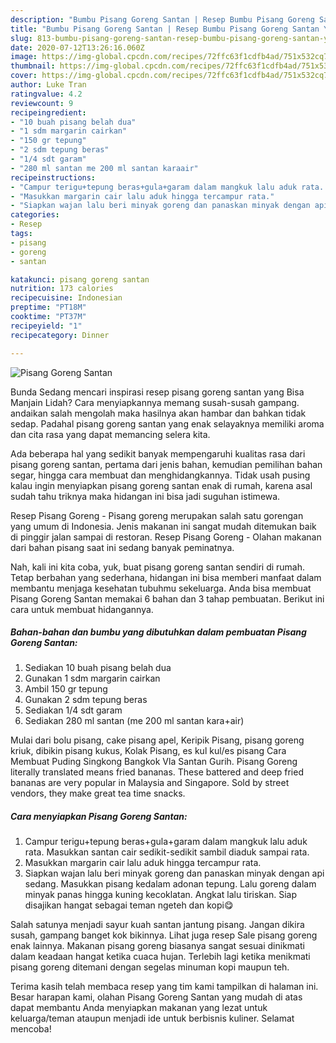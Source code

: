 ```yaml
---
description: "Bumbu Pisang Goreng Santan | Resep Bumbu Pisang Goreng Santan Yang Menggugah Selera"
title: "Bumbu Pisang Goreng Santan | Resep Bumbu Pisang Goreng Santan Yang Menggugah Selera"
slug: 813-bumbu-pisang-goreng-santan-resep-bumbu-pisang-goreng-santan-yang-menggugah-selera
date: 2020-07-12T13:26:16.060Z
image: https://img-global.cpcdn.com/recipes/72ffc63f1cdfb4ad/751x532cq70/pisang-goreng-santan-foto-resep-utama.jpg
thumbnail: https://img-global.cpcdn.com/recipes/72ffc63f1cdfb4ad/751x532cq70/pisang-goreng-santan-foto-resep-utama.jpg
cover: https://img-global.cpcdn.com/recipes/72ffc63f1cdfb4ad/751x532cq70/pisang-goreng-santan-foto-resep-utama.jpg
author: Luke Tran
ratingvalue: 4.2
reviewcount: 9
recipeingredient:
- "10 buah pisang belah dua"
- "1 sdm margarin cairkan"
- "150 gr tepung"
- "2 sdm tepung beras"
- "1/4 sdt garam"
- "280 ml santan me 200 ml santan karaair"
recipeinstructions:
- "Campur terigu+tepung beras+gula+garam dalam mangkuk lalu aduk rata. Masukkan santan cair sedikit-sedikit sambil diaduk sampai rata."
- "Masukkan margarin cair lalu aduk hingga tercampur rata."
- "Siapkan wajan lalu beri minyak goreng dan panaskan minyak dengan api sedang. Masukkan pisang kedalam adonan tepung. Lalu goreng dalam minyak panas hingga kuning kecoklatan. Angkat lalu tiriskan. Siap disajikan hangat sebagai teman ngeteh dan kopi😋"
categories:
- Resep
tags:
- pisang
- goreng
- santan

katakunci: pisang goreng santan 
nutrition: 173 calories
recipecuisine: Indonesian
preptime: "PT18M"
cooktime: "PT37M"
recipeyield: "1"
recipecategory: Dinner

---
```



![Pisang Goreng Santan](https://img-global.cpcdn.com/recipes/72ffc63f1cdfb4ad/751x532cq70/pisang-goreng-santan-foto-resep-utama.jpg)

Bunda Sedang mencari inspirasi resep pisang goreng santan yang Bisa Manjain Lidah? Cara menyiapkannya memang susah-susah gampang. andaikan salah mengolah maka hasilnya akan hambar dan bahkan tidak sedap. Padahal pisang goreng santan yang enak selayaknya memiliki aroma dan cita rasa yang dapat memancing selera kita.

Ada beberapa hal yang sedikit banyak mempengaruhi kualitas rasa dari pisang goreng santan, pertama dari jenis bahan, kemudian pemilihan bahan segar, hingga cara membuat dan menghidangkannya. Tidak usah pusing kalau ingin menyiapkan pisang goreng santan enak di rumah, karena asal sudah tahu triknya maka hidangan ini bisa jadi suguhan istimewa.

Resep Pisang Goreng - Pisang goreng merupakan salah satu gorengan yang umum di Indonesia. Jenis makanan ini sangat mudah ditemukan baik di pinggir jalan sampai di restoran. Resep Pisang Goreng - Olahan makanan dari bahan pisang saat ini sedang banyak peminatnya.


Nah, kali ini kita coba, yuk, buat pisang goreng santan sendiri di rumah. Tetap berbahan yang sederhana, hidangan ini bisa memberi manfaat dalam membantu menjaga kesehatan tubuhmu sekeluarga. Anda bisa membuat Pisang Goreng Santan memakai 6 bahan dan 3 tahap pembuatan. Berikut ini cara untuk membuat hidangannya.

<!--inarticleads1-->

##### Bahan-bahan dan bumbu yang dibutuhkan dalam pembuatan Pisang Goreng Santan:

1. Sediakan 10 buah pisang belah dua
1. Gunakan 1 sdm margarin cairkan
1. Ambil 150 gr tepung
1. Gunakan 2 sdm tepung beras
1. Sediakan 1/4 sdt garam
1. Sediakan 280 ml santan (me 200 ml santan kara+air)


Mulai dari bolu pisang, cake pisang apel, Keripik Pisang, pisang goreng kriuk, dibikin pisang kukus, Kolak Pisang, es kul kul/es pisang Cara Membuat Puding Singkong Bangkok Vla Santan Gurih. Pisang Goreng literally translated means fried bananas. These battered and deep fried bananas are very popular in Malaysia and Singapore. Sold by street vendors, they make great tea time snacks. 

<!--inarticleads2-->

##### Cara menyiapkan Pisang Goreng Santan:

1. Campur terigu+tepung beras+gula+garam dalam mangkuk lalu aduk rata. Masukkan santan cair sedikit-sedikit sambil diaduk sampai rata.
1. Masukkan margarin cair lalu aduk hingga tercampur rata.
1. Siapkan wajan lalu beri minyak goreng dan panaskan minyak dengan api sedang. Masukkan pisang kedalam adonan tepung. Lalu goreng dalam minyak panas hingga kuning kecoklatan. Angkat lalu tiriskan. Siap disajikan hangat sebagai teman ngeteh dan kopi😋


Salah satunya menjadi sayur kuah santan jantung pisang. Jangan dikira susah, gampang banget kok bikinnya. Lihat juga resep Sale pisang goreng enak lainnya. Makanan pisang goreng biasanya sangat sesuai dinikmati dalam keadaan hangat ketika cuaca hujan. Terlebih lagi ketika menikmati pisang goreng ditemani dengan segelas minuman kopi maupun teh. 

Terima kasih telah membaca resep yang tim kami tampilkan di halaman ini. Besar harapan kami, olahan Pisang Goreng Santan yang mudah di atas dapat membantu Anda menyiapkan makanan yang lezat untuk keluarga/teman ataupun menjadi ide untuk berbisnis kuliner. Selamat mencoba!
